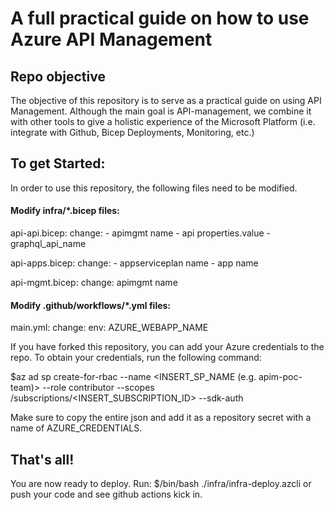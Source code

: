 # A full practical guide on how to use Azure API Management

## Repo objective
The objective of this repository is to serve as a practical guide on using API Management.
Although the main goal is API-management, we combine it with other tools to give a holistic experience of the Microsoft Platform (i.e. integrate with Github, Bicep Deployments, Monitoring, etc.)

## To get Started:
In order to use this repository, the following files need to be modified.

#### Modify infra/*.bicep files:
api-api.bicep:
    change: 
        - apimgmt name
        - api properties.value
        - graphql_api_name

api-apps.bicep:
    change: 
        - appserviceplan name
        - app name

api-mgmt.bicep:
    change:
        apimgmt name 


#### Modify .github/workflows/*.yml files:
main.yml:
    change:
        env: AZURE_WEBAPP_NAME

If you have forked this repository, you can add your Azure credentials to the repo.
To obtain your credentials, run the following command:

$az ad sp create-for-rbac --name <INSERT_SP_NAME (e.g. apim-poc-team)> --role contributor --scopes /subscriptions/<INSERT_SUBSCRIPTION_ID> --sdk-auth

Make sure to copy the entire json and add it as a repository secret with a name of AZURE_CREDENTIALS.

## That's all!
You are now ready to deploy. Run: $/bin/bash ./infra/infra-deploy.azcli or push your code and see github actions kick in.